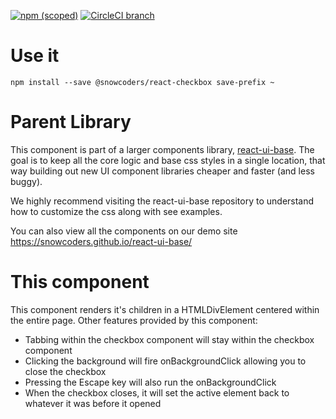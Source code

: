[![npm (scoped)](https://img.shields.io/npm/v/@snowcoders/react-checkbox.svg)](https://www.npmjs.com/package/@snowcoders/react-checkbox) 
[![CircleCI branch](https://img.shields.io/circleci/project/github/snowcoders/react-checkbox.svg)](https://circleci.com/gh/snowcoders/react-checkbox)

# Use it
`npm install --save @snowcoders/react-checkbox save-prefix ~` 

# Parent Library
This component is part of a larger components library, [react-ui-base](https://github.com/snowcoders/react-ui-base). The goal is to keep all the core logic and base css styles in a single location, that way building out new UI component libraries cheaper and faster (and less buggy). 

We highly recommend visiting the react-ui-base repository to understand how to customize the css along with see examples.

You can also view all the components on our demo site https://snowcoders.github.io/react-ui-base/

# This component
This component renders it's children in a HTMLDivElement centered within the entire page. Other features provided by this component:
 - Tabbing within the checkbox component will stay within the checkbox component
 - Clicking the background will fire onBackgroundClick allowing you to close the checkbox
 - Pressing the Escape key will also run the onBackgroundClick
 - When the checkbox closes, it will set the active element back to whatever it was before it opened